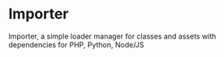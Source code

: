 # Importer
Importer, a simple loader manager for classes and assets with dependencies for PHP, Python, Node/JS
